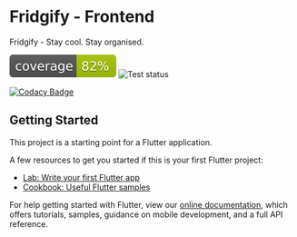 # Fridgify - Frontend

Fridgify - Stay cool. Stay organised. 

![Code coverage](fridgify/coverage/coverage_badge.svg) 
![Test status](https://img.shields.io/teamcity/build/s/Fridgify_TestFrontend?label=tests&server=https%3A%2F%2Ffridgify-tc.donkz.dev%2F)

[![Codacy Badge](https://app.codacy.com/project/badge/Coverage/92a57b8fd68246a88ab90fe129fcd0cc)](https://www.codacy.com/gh/Fridgify/Fridgify_Frontend?utm_source=github.com&utm_medium=referral&utm_content=Fridgify/Fridgify_Frontend&utm_campaign=Badge_Coverage)
## Getting Started

This project is a starting point for a Flutter application.

A few resources to get you started if this is your first Flutter project:

- [Lab: Write your first Flutter app](https://flutter.dev/docs/get-started/codelab)
- [Cookbook: Useful Flutter samples](https://flutter.dev/docs/cookbook)

For help getting started with Flutter, view our
[online documentation](https://flutter.dev/docs), which offers tutorials,
samples, guidance on mobile development, and a full API reference.
